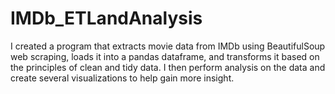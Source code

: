 # IMDb_ETLandAnalysis
I created a program that extracts movie data from IMDb using BeautifulSoup web scraping, loads it into a pandas dataframe, and transforms it based on the principles of clean and tidy data. I then perform analysis on the data and create several visualizations to help gain more insight.
